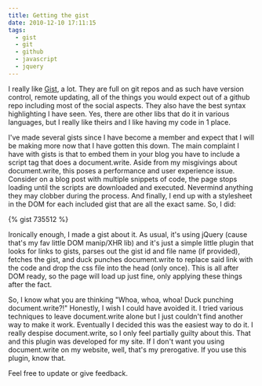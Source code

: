 ```yaml
---
title: Getting the gist
date: 2010-12-10 17:11:15
tags:
  - gist
  - git
  - github
  - javascript
  - jquery
---
```

I really like [Gist](https://gist.github.com/), a lot. They are full on git repos and as such have version control, remote updating, all of the things you would expect out of a github repo including most of the social aspects. They also have the best syntax highlighting I have seen. Yes, there are other libs that do it in various languages, but I really like theirs and I like having my code in 1 place.

I've made several gists since I have become a member and expect that I will be making more now that I have gotten this down. The main complaint I have with gists is that to embed them in your blog you have to include a script tag that does a document.write. Aside from my misgivings about document.write, this poses a performance and user experience issue. Consider on a blog post with multiple snippets of code, the page stops loading until the scripts are downloaded and executed. Nevermind anything they may clobber during the process. And finally, I end up with a stylesheet in the DOM for each included gist that are all the exact same. So, I did:

{% gist 735512 %}

Ironically enough, I made a gist about it. As usual, it's using jQuery (cause that's my fav little DOM manip/XHR lib) and it's just a simple little plugin that looks for links to gists, parses out the gist id and file name (if provided), fetches the gist, and duck punches document.write to replace said link with the code and drop the css file into the head (only once). This is all after DOM ready, so the page will load up just fine, only applying these things after the fact.

So, I know what you are thinking "Whoa, whoa, whoa! Duck punching document.write?!" Honestly, I wish I could have avoided it. I tried various techniques to leave document.write alone but I just couldn't find another way to make it work. Eventually I decided this was the easiest way to do it. I really despise document.write, so I only feel partially guilty about this. That and this plugin was developed for my site. If I don't want you using document.write on my website, well, that's my prerogative. If you use this plugin, know that.

Feel free to update or give feedback.
